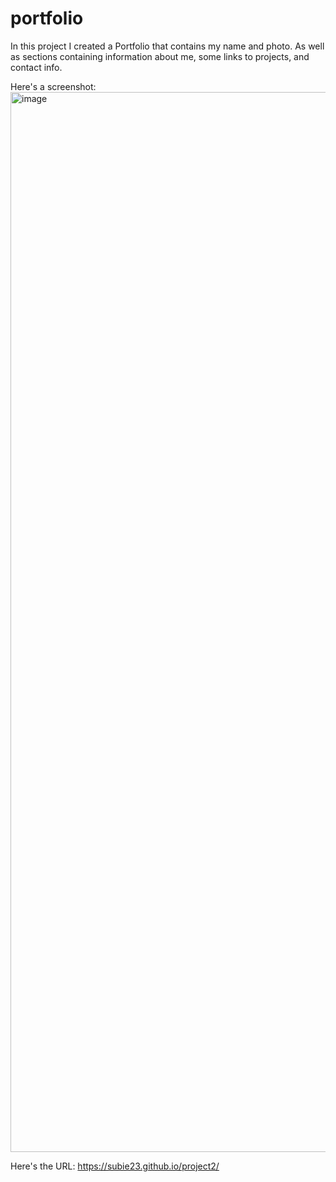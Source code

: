 # portfolio
In this project I created a Portfolio that contains my name and photo. As well as sections containing information about me, some links to projects, and contact info. 

Here's a screenshot:
<img width="1696" alt="image" src="https://user-images.githubusercontent.com/105945177/191873430-c490131d-9d6b-406b-a58d-df6d88cb95b9.png">

Here's the URL:
https://subie23.github.io/project2/
